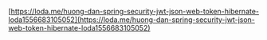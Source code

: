 [https://loda.me/huong-dan-spring-security-jwt-json-web-token-hibernate-loda1556683105052](https://loda.me/huong-dan-spring-security-jwt-json-web-token-hibernate-loda1556683105052)
